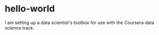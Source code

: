 # hello-world

I am setting up a data scientist's toolbox for use with the Coursera data science track.

